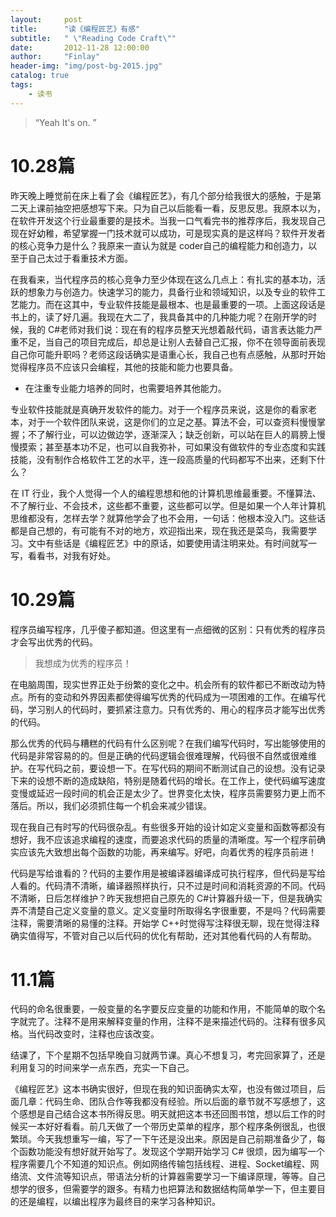 ```yaml
---
layout:     post
title:      "读《编程匠艺》有感"
subtitle:   " \"Reading Code Craft\""
date:       2012-11-28 12:00:00
author:     "Finlay"
header-img: "img/post-bg-2015.jpg"
catalog: true
tags:
    - 读书
---
```


> “Yeah It's on. ”



# 10.28篇
昨天晚上睡觉前在床上看了会《编程匠艺》，有几个部分给我很大的感触，于是第二天上课前抽空把感想写下来。只为自己以后能看一看，反思反思。我原本以为，在软件开发这个行业最重要的是技术。当我一口气看完书的推荐序后，我发现自己现在好幼稚，希望掌握一门技术就可以成功，可是现实真的是这样吗？软件开发者的核心竞争力是什么？我原来一直认为就是 coder自己的编程能力和创造力，以至于自己太过于看重技术方面。

在我看来，当代程序员的核心竞争力至少体现在这么几点上：有扎实的基本功，活跃的想象力与创造力。快速学习的能力，具备行业和领域知识，以及专业的软件工艺能力。而在这其中，专业软件技能是最根本、也是最重要的一项。上面这段话是书上的，读了好几遍。我现在大二了，我具备其中的几种能力呢？在刚开学的时候，我的 C#老师对我们说：现在有的程序员整天光想着敲代码，语言表达能力严重不足，当自己的项目完成后，却总是让别人去替自己汇报，你不在领导面前表现自己你可能升职吗？老师这段话确实是语重心长，我自己也有点感触，从那时开始觉得程序员不应该只会编程，其他的技能和能力也要具备。

- 在注重专业能力培养的同时，也需要培养其他能力。

专业软件技能就是真确开发软件的能力。对于一个程序员来说，这是你的看家老本，对于一个软件团队来说，这是你们的立足之基。算法不会，可以查资料慢慢掌握；不了解行业，可以边做边学，逐渐深入；缺乏创新，可以站在巨人的肩膀上慢慢摸索；甚至基本功不足，也可以自我弥补，可如果没有做软件的专业态度和实践技能，没有制作合格软件工艺的水平，连一段高质量的代码都写不出来，还剩下什么？

在 IT 行业，我个人觉得一个人的编程思想和他的计算机思维最重要。不懂算法、不了解行业、不会技术，这些都不重要，这些都可以学。但是如果一个人年计算机思维都没有，怎样去学？就算他学会了也不会用，一句话：他根本没入门。这些话都是自己想的，有可能有不对的地方，欢迎指出来，现在我还是菜鸟，我需要学习。文中有些话是《编程匠艺》中的原话，如要使用请注明来处。有时间就写一写，看看书，对我有好处。

# 10.29篇

程序员编写程序，几乎傻子都知道。但这里有一点细微的区别：只有优秀的程序员才会写出优秀的代码。

>我想成为优秀的程序员！

在电脑周围，现实世界正处于纷繁的变化之中。机会所有的软件都已不断改动为特点。所有的变动和外界因素都使得编写优秀的代码成为一项困难的工作。在编写代码，学习别人的代码时，要抓紧注意力。只有优秀的、用心的程序员才能写出优秀的代码。

那么优秀的代码与糟糕的代码有什么区别呢？在我们编写代码时，写出能够使用的代码是非常容易的的。但是正确的代码逻辑会很难理解，代码很不自然或很难维护。在写代码之前，要设想一下。在写代码的期间不断测试自己的设想。没有记录下来的设想不断的造成缺陷，特别是随着代码的增长。在工作上，使代码编写速度变慢或延迟一段时间的机会正是太少了。世界变化太快，程序员需要努力更上而不落后。所以，我们必须抓住每一个机会来减少错误。

现在我自己有时写的代码很杂乱。有些很多开始的设计如定义变量和函数等都没有想好，我不应该追求编程的速度，而要追求代码的质量的清晰度。写一个程序前确实应该先大致想出每个函数的功能，再来编写。好吧，向着优秀的程序员前进！

代码是写给谁看的？代码的主要作用是被编译器编译成可执行程序，但代码是写给人看的。代码清不清晰，编译器照样执行，只不过是时间和消耗资源的不同。代码不清晰，日后怎样维护？昨天我想把自己原先的 C#计算器升级一下，但是我确实弄不清楚自己定义变量的意义。定义变量时所取得名字很重要，不是吗？代码需要注释，需要清晰的易懂的注释。开始学 C++时觉得写注释很无聊，现在觉得注释确实值得写，不管对自己以后代码的优化有帮助，还对其他看代码的人有帮助。

# 11.1篇

代码的命名很重要，一般变量的名字要反应变量的功能和作用，不能简单的取个名字就完了。注释不是用来解释变量的作用，注释不是来描述代码的。注释有很多风格。当代码改变时，注释也应该改变。

结课了，下个星期不包括早晚自习就两节课。真心不想复习，考完回家算了，还是利用复习的时间来学一点东西，充实一下自己。

《编程匠艺》这本书确实很好，但现在我的知识面确实太窄，也没有做过项目，后面几章：代码生命、团队合作等我都没有经验。所以后面的章节就不写感想了，这个感想是自己结合这本书所得反思。明天就把这本书还回图书馆，想以后工作的时候买一本好好看看。前几天做了一个带历史菜单的程序，那个程序条例很乱，也很繁琐。今天我想重写一编，写了一下午还是没出来。原因是自己前期准备少了，每个函数功能没有想好就开始写了。发现这个学期开始学习 C# 很烦，因为编写一个程序需要几个不知道的知识点。例如网络传输包括线程、进程、Socket编程、网络流、文件流等知识点，带语法分析的计算器需要学习一下编译原理，等等。自己想学的很多，但需要学的跟多。有精力也把算法和数据结构简单学一下，但主要目的还是编程，以编出程序为最终目的来学习各种知识。
